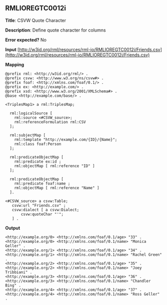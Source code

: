 ## RMLIOREGTC0012i

**Title**: CSVW Quote Character

**Description**: Define quote character for columns

**Error expected?** No

**Input**
 [http://w3id.org/rml/resources/rml-io/RMLIOREGTC0012i/Friends.csv](http://w3id.org/rml/resources/rml-io/RMLIOREGTC0012i/Friends.csv)

**Mapping**
```
@prefix rml: <http://w3id.org/rml/> .
@prefix csvw: <http://www.w3.org/ns/csvw#> .
@prefix foaf: <http://xmlns.com/foaf/0.1/> .
@prefix ex: <http://example.com/> .
@prefix xsd: <http://www.w3.org/2001/XMLSchema#> .
@base <http://example.com/base/> .

<TriplesMap1> a rml:TriplesMap;

  rml:logicalSource [
    rml:source <#CSVW_source>;
    rml:referenceFormulation rml:CSV
  ];

  rml:subjectMap [
    rml:template "http://example.com/{ID}/{Name}";
    rml:class foaf:Person
  ];

  rml:predicateObjectMap [
    rml:predicate ex:id ;
    rml:objectMap [ rml:reference "ID" ]
  ];

  rml:predicateObjectMap [
    rml:predicate foaf:name ;
    rml:objectMap [ rml:reference "Name" ]
  ].

<#CSVW_source> a csvw:Table;
   csvw:url "Friends.csv" ;
   csvw:dialect [ a csvw:Dialect;
       csvw:quoteChar "'";
   ] .

```

**Output**
```
<http://example.org/0> <http://xmlns.com/foaf/0.1/age> "33" .
<http://example.org/0> <http://xmlns.com/foaf/0.1/name> "Monica Geller" .
<http://example.org/1> <http://xmlns.com/foaf/0.1/age> "34" .
<http://example.org/1> <http://xmlns.com/foaf/0.1/name> "Rachel Green" .
<http://example.org/2> <http://xmlns.com/foaf/0.1/age> "35" .
<http://example.org/2> <http://xmlns.com/foaf/0.1/name> "Joey Tribbiani" .
<http://example.org/3> <http://xmlns.com/foaf/0.1/age> "36" .
<http://example.org/3> <http://xmlns.com/foaf/0.1/name> "Chandler Bing" .
<http://example.org/4> <http://xmlns.com/foaf/0.1/age> "37" .
<http://example.org/4> <http://xmlns.com/foaf/0.1/name> "Ross Geller" .

```


